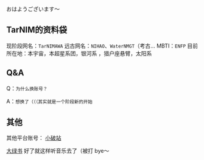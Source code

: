 おはようございます〜
## TarNIM的资料袋
现阶段网名：`TarNIMAWA`
远古网名：`NIHAO`、`WaterNMGT`（考古...
MBTI：`ENFP`
目前所在地：本宇宙，本超星系团，银河系
，猎户座悬臂，太阳系
## Q&A
Q：`为什么换账号？`

A：`想换了（（（其实就是一个阶段新的开始`
## 其他
其他平台账号：
[小破站](https://space.bilibili.com/3494377007614540?spm_id_from=333.788.0.0)

[大绿书](https://www.xiaohongshu.com/explore)
好了就这样听音乐去了（被打
bye～
